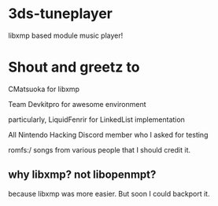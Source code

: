 # 3ds-tuneplayer

libxmp based module music player!

# Shout and greetz to
CMatsuoka for libxmp

Team Devkitpro for awesome environment

particularly, LiquidFenrir for LinkedList implementation

All Nintendo Hacking Discord member who I asked for testing

romfs:/ songs from various people that I should credit it.


## why libxmp? not libopenmpt?

because libxmp was more easier.
But soon I could backport it.

